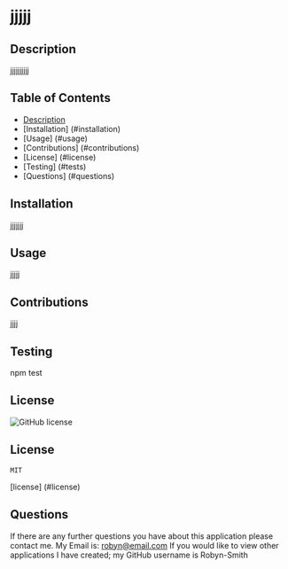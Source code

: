 # jjjjj


  ## Description
  jjjjjjjjjj

  ## Table of Contents
  + [Description](#description)
  + [Installation] (#installation)
  + [Usage] (#usage)
  + [Contributions] (#contributions)
  + [License] (#license)
  + [Testing] (#tests)
  + [Questions] (#questions)


  ## Installation
  jjjjjjj


  ## Usage
  jjjjj


  ## Contributions
  jjjj


  ## Testing
  npm test


  ## License
  ![GitHub license](https://img.shields.io/badge/license-MIT-blue.svg)
  ## License 
    MIT
  [license] (#license)
  ## Questions
  If there are any further questions you have about this application please contact me. 
  My Email is: robyn@email.com
  If you would like to view other applications I have created; my GitHub username is Robyn-Smith
